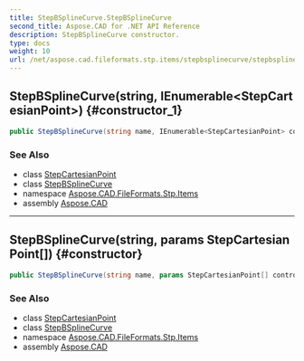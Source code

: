 ```yaml
---
title: StepBSplineCurve.StepBSplineCurve
second_title: Aspose.CAD for .NET API Reference
description: StepBSplineCurve constructor. 
type: docs
weight: 10
url: /net/aspose.cad.fileformats.stp.items/stepbsplinecurve/stepbsplinecurve/
---
```

## StepBSplineCurve(string, IEnumerable&lt;StepCartesianPoint&gt;) {#constructor_1}

```csharp
public StepBSplineCurve(string name, IEnumerable<StepCartesianPoint> controlPoints)
```

### See Also

* class [StepCartesianPoint](../../stepcartesianpoint/)
* class [StepBSplineCurve](../)
* namespace [Aspose.CAD.FileFormats.Stp.Items](../../stepbsplinecurve/)
* assembly [Aspose.CAD](../../../)

---

## StepBSplineCurve(string, params StepCartesianPoint[]) {#constructor}

```csharp
public StepBSplineCurve(string name, params StepCartesianPoint[] controlPoints)
```

### See Also

* class [StepCartesianPoint](../../stepcartesianpoint/)
* class [StepBSplineCurve](../)
* namespace [Aspose.CAD.FileFormats.Stp.Items](../../stepbsplinecurve/)
* assembly [Aspose.CAD](../../../)


